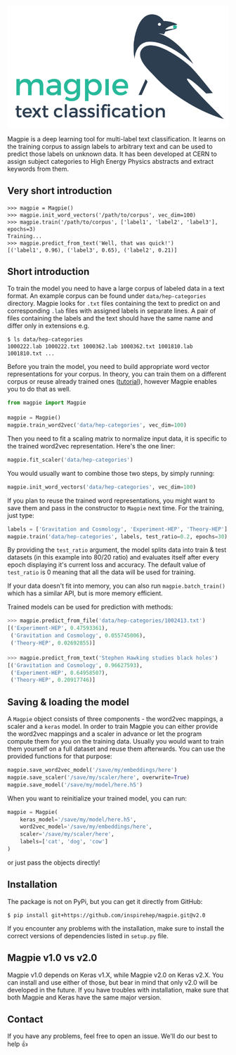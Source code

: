 ![image](docs/img/logo.png)

Magpie is a deep learning tool for multi-label text classification. It learns on the training corpus to assign labels to arbitrary text and can be used to predict those labels on unknown data. It has been developed at CERN to assign subject categories to High Energy Physics abstracts and extract keywords from them.

## Very short introduction
```
>>> magpie = Magpie()
>>> magpie.init_word_vectors('/path/to/corpus', vec_dim=100)
>>> magpie.train('/path/to/corpus', ['label1', 'label2', 'label3'], epochs=3)
Training...
>>> magpie.predict_from_text('Well, that was quick!')
[('label1', 0.96), ('label3', 0.65), ('label2', 0.21)]
```


## Short introduction
To train the model you need to have a large corpus of labeled data in a text format. An example corpus can be found under `data/hep-categories` directory. Magpie looks for `.txt` files containing the text to predict on and corresponding `.lab` files with assigned labels in separate lines. A pair of files containing the labels and the text should have the same name and differ only in extensions e.g.

```
$ ls data/hep-categories
1000222.lab 1000222.txt 1000362.lab 1000362.txt 1001810.lab 1001810.txt ...
```

Before you train the model, you need to build appropriate word vector representations for your corpus. In theory, you can train them on a different corpus or reuse already trained ones ([tutorial](http://rare-technologies.com/word2vec-tutorial/)), however Magpie enables you to do that as well.
```python
from magpie import Magpie

magpie = Magpie()
magpie.train_word2vec('data/hep-categories', vec_dim=100)
```

Then you need to fit a scaling matrix to normalize input data, it is specific to the trained word2vec representation. Here's the one liner:

```python
magpie.fit_scaler('data/hep-categories')
```

You would usually want to combine those two steps, by simply running:
```python
magpie.init_word_vectors('data/hep-categories', vec_dim=100)
```

If you plan to reuse the trained word representations, you might want to save them and pass in the constructor to `Magpie` next time. For the training, just type:
```python
labels = ['Gravitation and Cosmology', 'Experiment-HEP', 'Theory-HEP']
magpie.train('data/hep-categories', labels, test_ratio=0.2, epochs=30)
```
By providing the `test_ratio` argument, the model splits data into train & test datasets (in this example into 80/20 ratio) and evaluates itself after every epoch displaying it's current loss and accuracy. The default value of `test_ratio` is 0 meaning that all the data will be used for training.

If your data doesn't fit into memory, you can also run `magpie.batch_train()` which has a similar API, but is more memory efficient.

Trained models can be used for prediction with methods:
```python
>>> magpie.predict_from_file('data/hep-categories/1002413.txt')
[('Experiment-HEP', 0.47593361),
 ('Gravitation and Cosmology', 0.055745006),
 ('Theory-HEP', 0.02692855)]

>>> magpie.predict_from_text('Stephen Hawking studies black holes')
[('Gravitation and Cosmology', 0.96627593),
 ('Experiment-HEP', 0.64958507),
 ('Theory-HEP', 0.20917746)]
```
## Saving & loading the model
A `Magpie` object consists of three components - the word2vec mappings, a scaler and a `keras` model. In order to train Magpie you can either provide the word2vec mappings and a scaler in advance or let the program compute them for you on the training data. Usually you would want to train them yourself on a full dataset and reuse them afterwards. You can use the provided functions for that purpose:

```python
magpie.save_word2vec_model('/save/my/embeddings/here')
magpie.save_scaler('/save/my/scaler/here', overwrite=True)
magpie.save_model('/save/my/model/here.h5')
```

When you want to reinitialize your trained model, you can run:

```python
magpie = Magpie(
    keras_model='/save/my/model/here.h5',
    word2vec_model='/save/my/embeddings/here',
    scaler='/save/my/scaler/here',
    labels=['cat', 'dog', 'cow']
)
```
or just pass the objects directly!

## Installation

The package is not on PyPi, but you can get it directly from GitHub:
```
$ pip install git+https://github.com/inspirehep/magpie.git@v2.0
```
If you encounter any problems with the installation, make sure to install the correct versions of dependencies listed in `setup.py` file.

## Magpie v1.0 vs v2.0
Magpie v1.0 depends on Keras v1.X, while Magpie v2.0 on Keras v2.X. You can install and use either of those, but bear in mind that only v2.0 will be developed in the future. If you have troubles with installation, make sure that both Magpie and Keras have the same major version.

## Contact
If you have any problems, feel free to open an issue. We'll do our best to help :+1:
